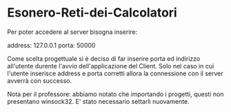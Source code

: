 # Esonero-Reti-dei-Calcolatori

Per poter accedere al server bisogna inserire:

address: 127.0.0.1
porta: 50000

Come scelta progettuale si è deciso di far inserire porta ed indirizzo all'utente durente l'avvio dell'applicazione del Client.
Solo nel caso in cui l'utente inserisce address e porta corretti allora la connessione con il server avverrà con successo.

Nota per il professore: abbiamo notato che importando i progetti, questi non presentano winsock32. E' stato necessario settarli nuovamente.
